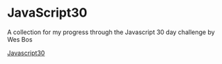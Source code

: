 # JavaScript30
A collection for my progress through the Javascript 30 day challenge by Wes Bos

[Javascript30](https://javascript30.com/)
